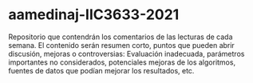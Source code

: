 # aamedinaj-IIC3633-2021

Repositorio que contendrán los comentarios de las lecturas de cada semana.
El contenido serán resumen corto, puntos que pueden abrir discusión, mejoras o controversias: Evaluación inadecuada, parámetros importantes no considerados, potenciales mejoras de los algoritmos, fuentes de datos que podían mejorar los resultados, etc.